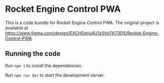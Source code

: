 
  # Rocket Engine Control PWA

  This is a code bundle for Rocket Engine Control PWA. The original project is available at https://www.figma.com/design/EXCHEetiq4U1z0VoTK73D5/Rocket-Engine-Control-PWA.

  ## Running the code

  Run `npm i` to install the dependencies.

  Run `npm run dev` to start the development server.
  